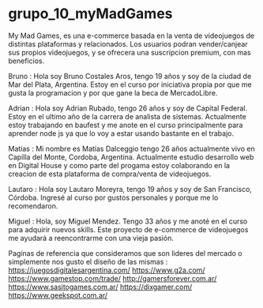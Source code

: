 # grupo_10_myMadGames
My  Mad Games, es una e-commerce basada en la venta de videojuegos de distintas plataformas y relacionados. Los usuarios podran vender/canjear sus propios videojuegos, y se ofrecera una suscripcion premium, con mas beneficios.

Bruno :  Hola soy Bruno Costales Aros, tengo 19 años y soy de la ciudad de Mar del Plata, Argentina. Estoy en el curso por iniciativa propia por que me gusta la programacion y por que gane la beca de MercadoLibre.

Adrian : Hola soy Adrian Rubado, tengo 26 años y soy de Capital Federal. Estoy en el ultimo año de la carrera de analista de sistemas. Actualmente estoy trabajando en baufest y me anote en el curso principalmente para aprender node js ya que lo voy a estar usando bastante en el trabajo.

Matias : Mi nombre es Matías Dalceggio tengo 26 años actualmente vivo en Capilla del Monte, Cordoba, Argentina. Actualmente estudio desarrollo web en Digital House y como parte del progama estoy colaborando en la creacion de esta plataforma de compra/venta de videojuegos.

Lautaro : Hola soy Lautaro Moreyra, tengo 19 años y soy de San Francisco, Córdoba. Ingresé al curso por gustos personales y porque me lo recomendaron.

Miguel : Hola, soy Miguel Mendez. Tengo 33 años y me anoté en el curso para adquirir nuevos skills. Este proyecto de e-commerce de videojuegos me ayudará a reencontrarme con una vieja pasión.

Paginas de referencia que consideramos que son lideres del mercado o simplemente nos gusto el diseño de las mismas :
    https://juegosdigitalesargentina.com/
    https://www.g2a.com/
    https://www.gamestop.com/trade/
    http://gamersforever.com.ar/
    https://www.sasitogames.com.ar/
    https://dixgamer.com/
    https://www.geekspot.com.ar/



